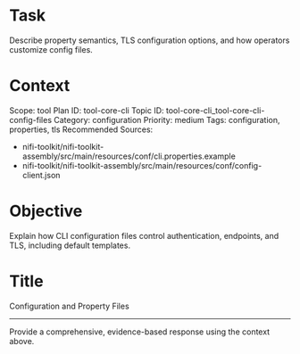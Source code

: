 # Task
Describe property semantics, TLS configuration options, and how operators customize config files.

# Context
Scope: tool
Plan ID: tool-core-cli
Topic ID: tool-core-cli_tool-core-cli-config-files
Category: configuration
Priority: medium
Tags: configuration, properties, tls
Recommended Sources:
- nifi-toolkit/nifi-toolkit-assembly/src/main/resources/conf/cli.properties.example
- nifi-toolkit/nifi-toolkit-assembly/src/main/resources/conf/config-client.json

# Objective
Explain how CLI configuration files control authentication, endpoints, and TLS, including default templates.

# Title
Configuration and Property Files

---

Provide a comprehensive, evidence-based response using the context above.

